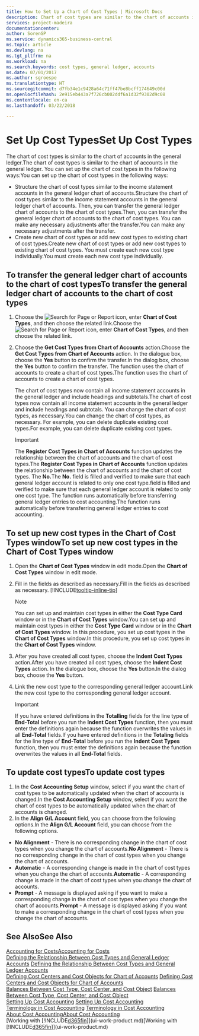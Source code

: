 ```yaml
---
title: How to Set Up a Chart of Cost Types | Microsoft Docs
description: Chart of cost types are similar to the chart of accounts in the general ledger.
services: project-madeira
documentationcenter: 
author: SorenGP
ms.service: dynamics365-business-central
ms.topic: article
ms.devlang: na
ms.tgt_pltfrm: na
ms.workload: na
ms.search.keywords: cost types, general ledger, accounts
ms.date: 07/01/2017
ms.author: sgroespe
ms.translationtype: HT
ms.sourcegitcommit: d7fb34e1c9428a64c71ff47be8bcff174649c00d
ms.openlocfilehash: 2e915eb443a7f726cb002ddf6a1d32f9302d9c08
ms.contentlocale: en-ca
ms.lasthandoff: 03/22/2018

---
```

# <a name="set-up-cost-types"></a><span data-ttu-id="3925c-103">Set Up Cost Types</span><span class="sxs-lookup"><span data-stu-id="3925c-103">Set Up Cost Types</span></span>
<span data-ttu-id="3925c-104">The chart of cost types is similar to the chart of accounts in the general ledger.</span><span class="sxs-lookup"><span data-stu-id="3925c-104">The chart of cost types is similar to the chart of accounts in the general ledger.</span></span> <span data-ttu-id="3925c-105">You can set up the chart of cost types in the following ways:</span><span class="sxs-lookup"><span data-stu-id="3925c-105">You can set up the chart of cost types in the following ways:</span></span>  

-   <span data-ttu-id="3925c-106">Structure the chart of cost types similar to the income statement accounts in the general ledger chart of accounts.</span><span class="sxs-lookup"><span data-stu-id="3925c-106">Structure the chart of cost types similar to the income statement accounts in the general ledger chart of accounts.</span></span> <span data-ttu-id="3925c-107">Then, you can transfer the general ledger chart of accounts to the chart of cost types.</span><span class="sxs-lookup"><span data-stu-id="3925c-107">Then, you can transfer the general ledger chart of accounts to the chart of cost types.</span></span> <span data-ttu-id="3925c-108">You can make any necessary adjustments after the transfer.</span><span class="sxs-lookup"><span data-stu-id="3925c-108">You can make any necessary adjustments after the transfer.</span></span>  
-   <span data-ttu-id="3925c-109">Create new chart of cost types or add new cost types to existing chart of cost types.</span><span class="sxs-lookup"><span data-stu-id="3925c-109">Create new chart of cost types or add new cost types to existing chart of cost types.</span></span> <span data-ttu-id="3925c-110">You must create each new cost type individually.</span><span class="sxs-lookup"><span data-stu-id="3925c-110">You must create each new cost type individually.</span></span>  

## <a name="to-transfer-the-general-ledger-chart-of-accounts-to-the-chart-of-cost-types"></a><span data-ttu-id="3925c-111">To transfer the general ledger chart of accounts to the chart of cost types</span><span class="sxs-lookup"><span data-stu-id="3925c-111">To transfer the general ledger chart of accounts to the chart of cost types</span></span>  
1.  <span data-ttu-id="3925c-112">Choose the ![Search for Page or Report](media/ui-search/search_small.png "Search for Page or Report icon") icon, enter **Chart of Cost Types**, and then choose the related link.</span><span class="sxs-lookup"><span data-stu-id="3925c-112">Choose the ![Search for Page or Report](media/ui-search/search_small.png "Search for Page or Report icon") icon, enter **Chart of Cost Types**, and then choose the related link.</span></span>  
2.  <span data-ttu-id="3925c-113">Choose the **Get Cost Types from Chart of Accounts** action.</span><span class="sxs-lookup"><span data-stu-id="3925c-113">Choose the **Get Cost Types from Chart of Accounts** action.</span></span> <span data-ttu-id="3925c-114">In the dialogue box, choose the **Yes** button to confirm the transfer.</span><span class="sxs-lookup"><span data-stu-id="3925c-114">In the dialog box, choose the **Yes** button to confirm the transfer.</span></span> <span data-ttu-id="3925c-115">The function uses the chart of accounts to create a chart of cost types.</span><span class="sxs-lookup"><span data-stu-id="3925c-115">The function uses the chart of accounts to create a chart of cost types.</span></span>  

    <span data-ttu-id="3925c-116">The chart of cost types now contain all income statement accounts in the general ledger and include headings and subtotals.</span><span class="sxs-lookup"><span data-stu-id="3925c-116">The chart of cost types now contain all income statement accounts in the general ledger and include headings and subtotals.</span></span> <span data-ttu-id="3925c-117">You can change the chart of cost types, as necessary.</span><span class="sxs-lookup"><span data-stu-id="3925c-117">You can change the chart of cost types, as necessary.</span></span> <span data-ttu-id="3925c-118">For example, you can delete duplicate existing cost types.</span><span class="sxs-lookup"><span data-stu-id="3925c-118">For example, you can delete duplicate existing cost types.</span></span>  

    > [!IMPORTANT]  
    >  <span data-ttu-id="3925c-119">The **Register Cost Types in Chart of Accounts** function updates the relationship between the chart of accounts and the chart of cost types.</span><span class="sxs-lookup"><span data-stu-id="3925c-119">The **Register Cost Types in Chart of Accounts** function updates the relationship between the chart of accounts and the chart of cost types.</span></span> <span data-ttu-id="3925c-120">The **No.**</span><span class="sxs-lookup"><span data-stu-id="3925c-120">The **No.**</span></span> <span data-ttu-id="3925c-121">field is filled and verified to make sure that each general ledger account is related to only one cost type.</span><span class="sxs-lookup"><span data-stu-id="3925c-121">field is filled and verified to make sure that each general ledger account is related to only one cost type.</span></span> <span data-ttu-id="3925c-122">The function runs automatically before transferring general ledger entries to cost accounting.</span><span class="sxs-lookup"><span data-stu-id="3925c-122">The function runs automatically before transferring general ledger entries to cost accounting.</span></span>  

## <a name="to-set-up-new-cost-types-in-the-chart-of-cost-types-window"></a><span data-ttu-id="3925c-123">To set up new cost types in the Chart of Cost Types window</span><span class="sxs-lookup"><span data-stu-id="3925c-123">To set up new cost types in the Chart of Cost Types window</span></span>  
1.  <span data-ttu-id="3925c-124">Open the **Chart of Cost Types** window in edit mode.</span><span class="sxs-lookup"><span data-stu-id="3925c-124">Open the **Chart of Cost Types** window in edit mode.</span></span>  
2.  <span data-ttu-id="3925c-125">Fill in the fields as described as necessary.</span><span class="sxs-lookup"><span data-stu-id="3925c-125">Fill in the fields as described as necessary.</span></span> [!INCLUDE[tooltip-inline-tip](includes/tooltip-inline-tip_md.md)]

    > [!NOTE]  
    >  <span data-ttu-id="3925c-126">You can set up and maintain cost types in either the **Cost Type Card** window or in the **Chart of Cost Types** window.</span><span class="sxs-lookup"><span data-stu-id="3925c-126">You can set up and maintain cost types in either the **Cost Type Card** window or in the **Chart of Cost Types** window.</span></span> <span data-ttu-id="3925c-127">In this procedure, you set up cost types in the **Chart of Cost Types** window.</span><span class="sxs-lookup"><span data-stu-id="3925c-127">In this procedure, you set up cost types in the **Chart of Cost Types** window.</span></span>

3.  <span data-ttu-id="3925c-128">After you have created all cost types, choose the **Indent Cost Types** action.</span><span class="sxs-lookup"><span data-stu-id="3925c-128">After you have created all cost types, choose the **Indent Cost Types** action.</span></span> <span data-ttu-id="3925c-129">In the dialogue box, choose the **Yes** button.</span><span class="sxs-lookup"><span data-stu-id="3925c-129">In the dialog box, choose the **Yes** button.</span></span>  
4.  <span data-ttu-id="3925c-130">Link the new cost type to the corresponding general ledger account.</span><span class="sxs-lookup"><span data-stu-id="3925c-130">Link the new cost type to the corresponding general ledger account.</span></span>  

    > [!IMPORTANT]  
    >  <span data-ttu-id="3925c-131">If you have entered definitions in the **Totalling** fields for the line type of **End-Total** before you run the **Indent Cost Types** function, then you must enter the definitions again because the function overwrites the values in all **End-Total** fields.</span><span class="sxs-lookup"><span data-stu-id="3925c-131">If you have entered definitions in the **Totaling** fields for the line type of **End-Total** before you run the **Indent Cost Types** function, then you must enter the definitions again because the function overwrites the values in all **End-Total** fields.</span></span>  

## <a name="to-update-cost-types"></a><span data-ttu-id="3925c-132">To update cost types</span><span class="sxs-lookup"><span data-stu-id="3925c-132">To update cost types</span></span>  
1.  <span data-ttu-id="3925c-133">In the **Cost Accounting Setup** window, select if you want the chart of cost types to be automatically updated when the chart of accounts is changed.</span><span class="sxs-lookup"><span data-stu-id="3925c-133">In the **Cost Accounting Setup** window, select if you want the chart of cost types to be automatically updated when the chart of accounts is changed.</span></span>  
2.  <span data-ttu-id="3925c-134">In the **Align G/L Account** field, you can choose from the following options.</span><span class="sxs-lookup"><span data-stu-id="3925c-134">In the **Align G/L Account** field, you can choose from the following options.</span></span>  

- <span data-ttu-id="3925c-135">**No Alignment** - There is no corresponding change in the chart of cost types when you change the chart of accounts.</span><span class="sxs-lookup"><span data-stu-id="3925c-135">**No Alignment** - There is no corresponding change in the chart of cost types when you change the chart of accounts.</span></span>  
- <span data-ttu-id="3925c-136">**Automatic** - A corresponding change is made in the chart of cost types when you change the chart of accounts.</span><span class="sxs-lookup"><span data-stu-id="3925c-136">**Automatic** - A corresponding change is made in the chart of cost types when you change the chart of accounts.</span></span>  
- <span data-ttu-id="3925c-137">**Prompt** - A message is displayed asking if you want to make a corresponding change in the chart of cost types when you change the chart of accounts.</span><span class="sxs-lookup"><span data-stu-id="3925c-137">**Prompt** - A message is displayed asking if you want to make a corresponding change in the chart of cost types when you change the chart of accounts.</span></span>  

## <a name="see-also"></a><span data-ttu-id="3925c-138">See Also</span><span class="sxs-lookup"><span data-stu-id="3925c-138">See Also</span></span>  
[<span data-ttu-id="3925c-139">Accounting for Costs</span><span class="sxs-lookup"><span data-stu-id="3925c-139">Accounting for Costs</span></span>](finance-manage-cost-accounting.md)  
<span data-ttu-id="3925c-140">[Defining the Relationship Between Cost Types and General Ledger Accounts](finance-defining-the-relationship-between-cost-types-and-general-ledger-accounts.md) </span><span class="sxs-lookup"><span data-stu-id="3925c-140">[Defining the Relationship Between Cost Types and General Ledger Accounts](finance-defining-the-relationship-between-cost-types-and-general-ledger-accounts.md) </span></span>  
<span data-ttu-id="3925c-141">[Defining Cost Centers and Cost Objects for Chart of Accounts](finance-defining-cost-centers-and-cost-objects-for-chart-of-accounts.md) </span><span class="sxs-lookup"><span data-stu-id="3925c-141">[Defining Cost Centers and Cost Objects for Chart of Accounts](finance-defining-cost-centers-and-cost-objects-for-chart-of-accounts.md) </span></span>  
<span data-ttu-id="3925c-142">[Balances Between Cost Type, Cost Center, and Cost Object](finance-balances-between-cost-type-cost-center-and-cost-object.md) </span><span class="sxs-lookup"><span data-stu-id="3925c-142">[Balances Between Cost Type, Cost Center, and Cost Object](finance-balances-between-cost-type-cost-center-and-cost-object.md) </span></span>  
<span data-ttu-id="3925c-143">[Setting Up Cost Accounting](finance-set-up-cost-accounting.md) </span><span class="sxs-lookup"><span data-stu-id="3925c-143">[Setting Up Cost Accounting](finance-set-up-cost-accounting.md) </span></span>  
<span data-ttu-id="3925c-144">[Terminology in Cost Accounting](finance-terminology-in-cost-accounting.md) </span><span class="sxs-lookup"><span data-stu-id="3925c-144">[Terminology in Cost Accounting](finance-terminology-in-cost-accounting.md) </span></span>  
[<span data-ttu-id="3925c-145">About Cost Accounting</span><span class="sxs-lookup"><span data-stu-id="3925c-145">About Cost Accounting</span></span>](finance-about-cost-accounting.md)  
<span data-ttu-id="3925c-146">[Working with [!INCLUDE[d365fin](includes/d365fin_md.md)]](ui-work-product.md)</span><span class="sxs-lookup"><span data-stu-id="3925c-146">[Working with [!INCLUDE[d365fin](includes/d365fin_md.md)]](ui-work-product.md)</span></span>

